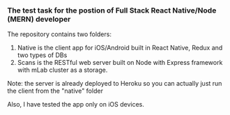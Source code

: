 ### The test task for the postion of Full Stack React Native/Node (MERN) developer

The repository contains two folders:
1) Native is the client app for iOS/Android built in React Native, Redux and two types of DBs
2) Scans is the RESTful web server built on Node with Express framework with mLab cluster as a storage.

Note: the server is already deployed to Heroku so you can actually just run the client from the "native" folder

Also, I have tested the app only on iOS devices.


